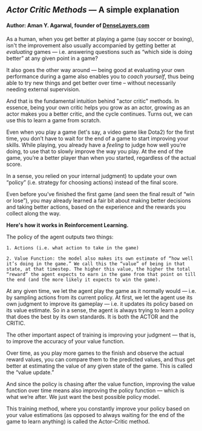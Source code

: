 ## _Actor Critic Methods_ — A simple explanation

#### Author: Aman Y. Agarwal, founder of [DenseLayers.com](https://denselayers.com)


As a human, when you get better at playing a game (say soccer or boxing), isn't the improvement also usually accompanied by getting better at _evaluating_ games — i.e. answering questions such as “which side is doing better” at any given point in a game? 

It also goes the other way around — being good at evaluating your own performance during a game also enables you to _coach yourself_, thus being able to try new things and get better over time – without necessarily needing external supervision.

And that is the fundamental intuition behind "actor critic" methods. In essence, being your own critic helps you grow as an actor, growing as an actor makes you a better critic, and the cycle continues. Turns out, we can use this to learn a game from scratch.

Even when you play a game (let's say, a video game like Dota2) for the first time, you don’t have to wait for the end of a game to start improving your skills. While playing, you already have a _feeling_ to judge how well you’re doing, to use that to slowly improve the way you play. At the end of the game, you’re a better player than when you started, regardless of the actual score.

In a sense, you relied on your internal judgment) to update your own “policy” (i.e. strategy for choosing actions) instead of the final score.

Even before you’ve finished the first game (and seen the final result of “win or lose”), you may already learned a fair bit about making better decisions and taking better actions, based on the experience and the rewards you collect along the way.

**Here's how it works in Reinforcement Learning.**

The policy of the agent outputs two things:

    1. Actions (i.e. what action to take in the game)
    
    2. Value Function: the model also makes its own estimate of “how well it’s doing in the game.” We call this the “value” of being in that state, at that timestep. The higher this value, the higher the total “reward” the agent expects to earn in the game from that point on till the end (and the more likely it expects to win the game).

At any given time, we let the agent play the game as it normally would — i.e. by sampling actions from its current policy. At first, we let the agent use its own judgment to improve its gameplay — i.e. it updates its policy based on its value estimate. So in a sense, the agent is always trying to learn a policy that does the best by its own standards. It is both the ACTOR and the CRITIC.

The other important aspect of training is improving your judgment — that is, to improve the accuracy of your value function.

Over time, as you play more games to the finish and observe the actual reward values, you can compare them to the predicted values, and thus get better at estimating the value of any given state of the game. This is called the “value update.”

And since the policy is chasing after the value function, improving the value function over time means also improving the policy function — which is what we’re after. We just want the best possible policy model.

This training method, where you constantly improve your policy based on your value estimations (as opposed to always waiting for the end of the game to learn anything) is called the Actor-Critic method. 


